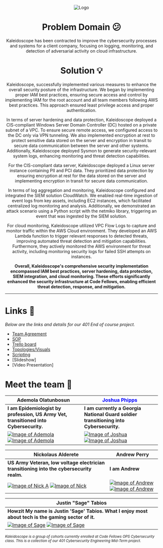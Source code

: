 <div align="center">
  
![Logo](https://github.com/Kaleidoscope-s/Kaleidoscope/blob/main/3dgifmaker95207.gif)
  
</div>

# <div align="center">  **Problem Domain** :confused: 
</div>

<div align="center">

Kaleidoscope has been contracted to improve the cybersecurity processes and systems for a client company, focusing on logging, monitoring, and detection of adversarial activity on cloud infrastructure.

</div>

# <div align="center"> **Solution** :bulb:
</div>

<div align="center">

Kaleidoscope, successfully implemented various measures to enhance the overall security posture of the infrastructure. We began by implementing proper IAM best practices, ensuring secure access and control by implementing IAM for the root account and all team members following AWS best practices. This approach ensured least privilege access and proper authentication.

In terms of server hardening and data protection, Kaleidoscope deployed a CIS-compliant Windows Server Domain Controller (DC) hosted on a private subnet of a VPC. To ensure secure remote access, we configured access to the DC only via VPN tunneling. We also implemented encryption at rest to protect sensitive data stored on the server and encryption in transit to secure data communication between the server and other systems. Additionally, Kaleidoscope deployed Sysmon to generate security-relevant system logs, enhancing monitoring and threat detection capabilities.

For the CIS-compliant data server, Kaleidoscope deployed a Linux server instance containing PII and PCI data. They prioritized data protection by ensuring encryption at rest for the data stored on the server and implementing encryption in transit for secure data communication.

In terms of log aggregation and monitoring, Kaleidoscope configured and integrated the SIEM solution CloudWatch. We enabled real-time ingestion of event logs from key assets, including EC2 instances, which facilitated centralized log monitoring and analysis. Additionally, we demonstrated an attack scenario using a Python script with the netmiko library, triggering an event that was ingested by the SIEM solution.

For cloud monitoring, Kaleidoscope utilized VPC Flow Logs to capture and monitor traffic within the AWS Cloud environment. They developed an AWS Lambda function to trigger relevant responses to detected threats, improving automated threat detection and mitigation capabilities. Furthermore, they actively monitored the AWS environment for threat activity, including monitoring security logs for failed SSH attempts on instances.

**Overall, Kaleidoscope's comprehensive security implementation encompassed IAM best practices, server hardening, data protection, SIEM integration, and cloud monitoring. These efforts significantly enhanced the security infrastructure at Code Fellows, enabling efficient threat detection, response, and mitigation.**

</div>

 ___
 # Links 🔗

*Below are the links and details for our 401 End of course project.*
- [Team Agreement](https://github.com/Kaleidoscope-s/Kaleidoscope/blob/main/Team%20Agreement.pdf)
- [SOP](https://github.com/Kaleidoscope-s/SOPs)
- [Trello board](https://trello.com/b/v58AMIHw/project-management)
- [Topologies/Visuals](https://github.com/Kaleidoscope-s/Kaleidoscope/blob/main/KTop.jpg)
- [Scripting](https://github.com/Kaleidoscope-s/Scripting)
- [Slideshow]
- [Video Presentation]


# Meet the team 🤘

| Ademola Olatunbosun | <font color="blue">Joshua Phipps</font> |
|---|---|
| **I am Epidemiologist by profession, US Army Vet, transitioned into Cybersecurity.** | **I am currently a Georgia National Guard soldier transitioning into Cybersecurity.** |
| [![Image of Ademola](https://github.com/Kaleidoscope-s/-Kaleidoscope/blob/main/gitK.png)](https://github.com/ademo11?tab=repositories) [![Image of Ademola](https://github.com/Kaleidoscope-s/-Kaleidoscope/blob/main/INK.png)](https://www.linkedin.com/in/ademola-olatunbosun/) | [![Image of Joshua](https://github.com/Kaleidoscope-s/-Kaleidoscope/blob/main/gitK.png)](https://github.com/joshp27?tab=repositories) [![Image of Joshua](https://github.com/Kaleidoscope-s/-Kaleidoscope/blob/main/INK.png)](https://www.linkedin.com/in/joshua-phipps-755a20264/) |

| Nickolaus Alderete | Andrew Perry |
|---|---|
| **US Army Veteran, low voltage electrician transitioning into the cybersecurity realm.** | **I am Andrew** |
| [![Image of Nick A](https://github.com/Kaleidoscope-s/-Kaleidoscope/blob/main/gitK.png)](https://github.com/Nkalderete?tab=repositories) [![Image of Nick](https://github.com/Kaleidoscope-s/-Kaleidoscope/blob/main/INK.png)](https://www.linkedin.com/in/nickolaus-alderete/) | [![Image of Andrew](https://github.com/Kaleidoscope-s/-Kaleidoscope/blob/main/gitK.png)](https://github.com/Perryandr?tab=repositories) [![Image of Andrew](https://github.com/Kaleidoscope-s/-Kaleidoscope/blob/main/INK.png)](https://www.linkedin.com/in/andrew-perry-0998b7263/) |

| Justin "Sage" Tabios |
|---|
| **Howzit My name is Justin 'Sage' Tabios.  What I enjoy most about tech is the gaming sector of it.** |
| [![Image of Sage](https://github.com/Kaleidoscope-s/-Kaleidoscope/blob/main/gitK.png)](https://github.com/AnnyeongAloha?tab=repositories) [![Image of Sage](https://github.com/Kaleidoscope-s/-Kaleidoscope/blob/main/INK.png)](https://www.linkedin.com/in/justintabios/) |


 <small> *Kaleidoscope is a group of cohorts currently enrolled at Code Fellows OPS Cybersecurity class. This is a collection of our 401 Cybersecurity Engineering Mid-Term project.* </small>
